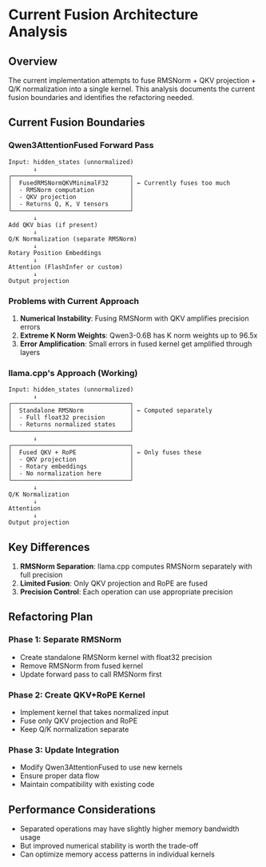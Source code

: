 # Current Fusion Architecture Analysis

## Overview
The current implementation attempts to fuse RMSNorm + QKV projection + Q/K normalization into a single kernel. This analysis documents the current fusion boundaries and identifies the refactoring needed.

## Current Fusion Boundaries

### Qwen3AttentionFused Forward Pass
```
Input: hidden_states (unnormalized)
       ↓
┌─────────────────────────────────┐
│  FusedRMSNormQKVMinimalF32      │ ← Currently fuses too much
│  - RMSNorm computation          │
│  - QKV projection               │
│  - Returns Q, K, V tensors      │
└─────────────────────────────────┘
       ↓
Add QKV bias (if present)
       ↓
Q/K Normalization (separate RMSNorm)
       ↓
Rotary Position Embeddings
       ↓
Attention (FlashInfer or custom)
       ↓
Output projection
```

### Problems with Current Approach
1. **Numerical Instability**: Fusing RMSNorm with QKV amplifies precision errors
2. **Extreme K Norm Weights**: Qwen3-0.6B has K norm weights up to 96.5x
3. **Error Amplification**: Small errors in fused kernel get amplified through layers

### llama.cpp's Approach (Working)
```
Input: hidden_states (unnormalized)
       ↓
┌─────────────────────────────────┐
│  Standalone RMSNorm             │ ← Computed separately
│  - Full float32 precision       │
│  - Returns normalized states    │
└─────────────────────────────────┘
       ↓
┌─────────────────────────────────┐
│  Fused QKV + RoPE               │ ← Only fuses these
│  - QKV projection               │
│  - Rotary embeddings            │
│  - No normalization here        │
└─────────────────────────────────┘
       ↓
Q/K Normalization
       ↓
Attention
       ↓
Output projection
```

## Key Differences
1. **RMSNorm Separation**: llama.cpp computes RMSNorm separately with full precision
2. **Limited Fusion**: Only QKV projection and RoPE are fused
3. **Precision Control**: Each operation can use appropriate precision

## Refactoring Plan

### Phase 1: Separate RMSNorm
- Create standalone RMSNorm kernel with float32 precision
- Remove RMSNorm from fused kernel
- Update forward pass to call RMSNorm first

### Phase 2: Create QKV+RoPE Kernel
- Implement kernel that takes normalized input
- Fuse only QKV projection and RoPE
- Keep Q/K normalization separate

### Phase 3: Update Integration
- Modify Qwen3AttentionFused to use new kernels
- Ensure proper data flow
- Maintain compatibility with existing code

## Performance Considerations
- Separated operations may have slightly higher memory bandwidth usage
- But improved numerical stability is worth the trade-off
- Can optimize memory access patterns in individual kernels
